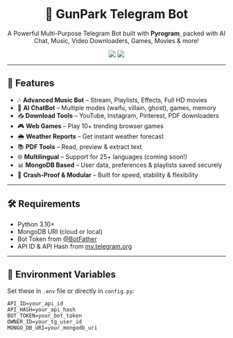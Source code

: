 <h1 align="center">🚀 GunPark Telegram Bot</h1>

<p align="center">
A Powerful Multi-Purpose Telegram Bot built with <b>Pyrogram</b>, packed with AI Chat, Music, Video Downloaders, Games, Movies & more!
</p>

<p align="center">
  <a href="https://github.com/yourusername/GunPark"><img src="https://img.shields.io/badge/Made%20With-Python-blue.svg?style=flat-square"></a>
  <a href="https://t.me/yourbotusername"><img src="https://img.shields.io/badge/Telegram-Bot-blue?style=flat-square&logo=telegram"></a>
</p>

---

## 🔮 Features

- 🎶 **Advanced Music Bot** – Stream, Playlists, Effects, Full HD movies
- 🧠 **AI ChatBot** – Multiple modes (waifu, villain, ghost), games, memory
- 📥 **Download Tools** – YouTube, Instagram, Pinterest, PDF downloaders
- 🎮 **Web Games** – Play 10+ trending browser games
- 🌦️ **Weather Reports** – Get instant weather forecast
- 📚 **PDF Tools** – Read, preview & extract text
- 🌐 **Multilingual** – Support for 25+ languages (coming soon!)
- 📊 **MongoDB Based** – User data, preferences & playlists saved securely
- 🔐 **Crash-Proof & Modular** – Built for speed, stability & flexibility

---

## 🛠 Requirements

- Python 3.10+
- MongoDB URI (cloud or local)
- Bot Token from [@BotFather](https://t.me/BotFather)
- API ID & API Hash from [my.telegram.org](https://my.telegram.org)

---

## 🔧 Environment Variables

Set these in `.env` file or directly in `config.py`:

```env
API_ID=your_api_id
API_HASH=your_api_hash
BOT_TOKEN=your_bot_token
OWNER_ID=your_tg_user_id
MONGO_DB_URI=your_mongodb_uri

